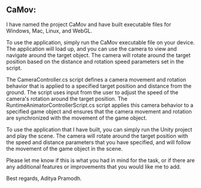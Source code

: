 CaMov:
----------------------------------------------------------------------------------------------------------------
I have named the project CaMov and have built executable files for Windows, Mac, Linux, and WebGL.

To use the application, simply run the CaMov executable file on your device. The application will load up, and you can use the camera to view and navigate around the target object. The camera will rotate around the target position based on the distance and rotation speed parameters set in the script.

The CameraController.cs script defines a camera movement and rotation behavior that is applied to a specified target position and distance from the ground. The script uses input from the user to adjust the speed of the camera's rotation around the target position. The RuntimeAnimatorControllerScript.cs script applies this camera behavior to a specified game object and ensures that the camera movement and rotation are synchronized with the movement of the game object.

To use the application that I have built, you can simply run the Unity project and play the scene. The camera will rotate around the target position with the speed and distance parameters that you have specified, and will follow the movement of the game object in the scene.

Please let me know if this is what you had in mind for the task, or if there are any additional features or improvements that you would like me to add.

Best regards,
Aditya Pramodh.
